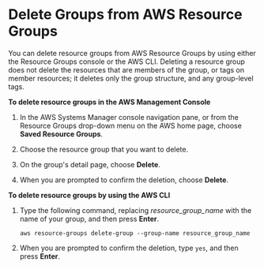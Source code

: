 # Delete Groups from AWS Resource Groups<a name="deleting-resource-groups"></a>

You can delete resource groups from AWS Resource Groups by using either the Resource Groups console or the AWS CLI\. Deleting a resource group does not delete the resources that are members of the group, or tags on member resources; it deletes only the group structure, and any group\-level tags\.

**To delete resource groups in the AWS Management Console**

1. In the AWS Systems Manager console navigation pane, or from the Resource Groups drop\-down menu on the AWS home page, choose **Saved Resource Groups**\.

1. Choose the resource group that you want to delete\.

1. On the group's detail page, choose **Delete**\.

1. When you are prompted to confirm the deletion, choose **Delete**\.

**To delete resource groups by using the AWS CLI**

1. Type the following command, replacing *resource\_group\_name* with the name of your group, and then press **Enter**\.

   ```
   aws resource-groups delete-group --group-name resource_group_name
   ```

1. When you are prompted to confirm the deletion, type `yes`, and then press **Enter**\.